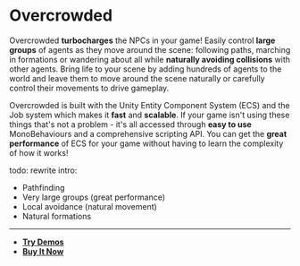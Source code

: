 # Overcrowded

Overcrowded **turbocharges** the NPCs in your game! Easily control **large groups** of agents as they move around the scene: following paths, marching in formations or wandering about all while **naturally avoiding collisions** with other agents. Bring life to your scene by adding hundreds of agents to the world and leave them to move around the scene naturally or carefully control their movements to drive gameplay.

Overcrowded is built with the Unity Entity Component System (ECS) and the Job system which makes it **fast** and **scalable**. If your game isn't using these things that's not a problem - it's all accessed through **easy to use** MonoBehaviours and a comprehensive scripting API. You can get the **great performance** of ECS for your game without having to learn the complexity of how it works!

todo: rewrite intro:
 - Pathfinding
 - Very large groups (great performance)
 - Local avoidance (natural movement)
 - Natural formations

---

 - **[Try Demos](todo)**
 - **[Buy It Now](todo)**